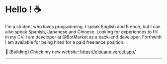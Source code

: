 # Hello ! :coffee:

I'm a student who loves programming. I speak English and French, but I can also speak Spanish, Japanese and Chinese.
Looking for experiences to fill in my CV.
I am developer at @BotMarket as a back-end developer. Forthwith I am available for being hired for a paid freelance position.

🚧 \[Building\] Check my new website: https://elouann.vercel.app/

---

<img src="https://komarev.com/ghpvc/?username=PxndxDev&style=flat-square&color=blue" alt=""/>

